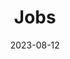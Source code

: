 ---
title: Jobs
icon: /static/mine.webp
date: 2023-08-12
description: GravisMCのドキュメント
order: 100
---